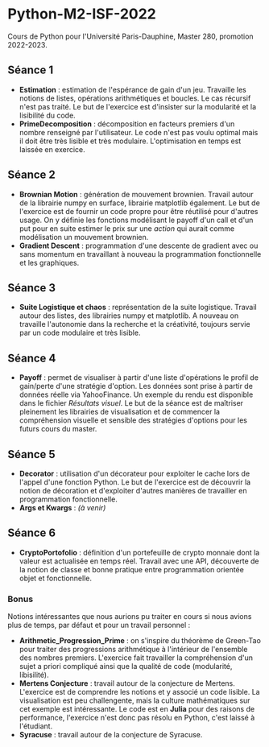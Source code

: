 # Python-M2-ISF-2022
Cours de Python pour l'Université Paris-Dauphine, Master 280, promotion 2022-2023.

## Séance 1
* **Estimation** : estimation de l'espérance de gain d'un jeu. Travaille les notions de listes, opérations arithmétiques et boucles. Le cas récursif n'est pas traité. Le but de l'exercice est d'insister sur la modularité et la lisibilité du code.
* **PrimeDecomposition** : décomposition en facteurs premiers d'un nombre renseigné par l'utilisateur. Le code n'est pas voulu optimal mais il doit être très lisible et très modulaire. L'optimisation en temps est laissée en exercice.


## Séance 2
* **Brownian Motion** : génération de mouvement brownien. Travail autour de la librairie numpy en surface, librairie matplotlib également. Le but de l'exercice est de fournir un code propre pour être réutilisé pour d'autres usage. On y définie les fonctions modélisant le payoff d'un call et d'un put pour en suite estimer le prix sur une *action* qui aurait comme modélisation un mouvement brownien.
* **Gradient Descent** : programmation d'une descente de gradient avec ou sans momentum en travaillant à nouveau la programmation fonctionnelle et les graphiques.



## Séance 3
* **Suite Logistique et chaos** : représentation de la suite logistique. Travail autour des listes, des librairies numpy et matplotlib. A nouveau on travaille l'autonomie dans la recherche et la créativité, toujours servie par un code modulaire et très lisible.


## Séance 4
* **Payoff** : permet de visualiser à partir d'une liste d'opérations le profil de gain/perte d'une stratégie d'option. Les données sont prise à partir de données réelle via YahooFinance. Un exemple du rendu est disponible dans le fichier *Résultats visuel*. Le but de la séance est de maîtriser pleinement les librairies de visualisation et de commencer la compréhension visuelle et sensible des stratégies d'options pour les futurs cours du master.


## Séance 5
* **Decorator** : utilisation d'un décorateur pour exploiter le cache lors de l'appel d'une fonction Python. Le but de l'exercice est de découvrir la notion de décoration et d'exploiter d'autres manières de travailler en programmation fonctionnelle.
* **Args et Kwargs** : *(à venir)* 


## Séance 6
* **CryptoPortofolio** : définition d'un portefeuille de crypto monnaie dont la valeur est actualisée en temps réel. Travail avec une API, découverte de la notion de classe et bonne pratique entre programmation orientée objet et fonctionnelle.



### Bonus
Notions intéressantes que nous aurions pu traiter en cours si nous avions plus de temps, par défaut et pour un travail personnel :
* **Arithmetic_Progression_Prime** : on s'inspire du théorème de Green-Tao pour traiter des progressions arithmétique à l'intérieur de l'ensemble des nombres premiers. L'exercice fait travailler la compréhension d'un sujet a priori compliqué ainsi que la qualité de code (modularité, libisilité).
* **Mertens Conjecture** : travail autour de la conjecture de Mertens. L'exercice est de comprendre les notions et y associé un code lisible. La visualisation est peu challengente, mais la culture mathématiques sur cet exemple est intéressante. Le code est en **Julia** pour des raisons de performance, l'exercice n'est donc pas résolu en Python, c'est laissé à l'étudiant.
* **Syracuse** : travail autour de la conjecture de Syracuse.
